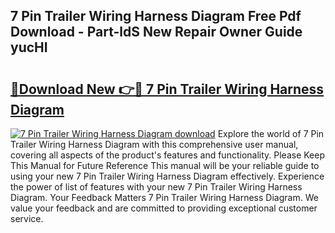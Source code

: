 ## 7 Pin Trailer Wiring Harness Diagram Free Pdf Download - Part-ldS New Repair Owner Guide yucHI

# <h2><a href="http://dfpvi0l.blite.top/?on=7+Pin+Trailer+Wiring+Harness+Diagram">🔗Download New 👉🔴 7 Pin Trailer Wiring Harness Diagram</a></h2>

[![7 Pin Trailer Wiring Harness Diagram download](https://i.imgur.com/lujVjoI.png)](http://dfpvi0l.blite.top/?on=7+Pin+Trailer+Wiring+Harness+Diagram)
Explore the world of 7 Pin Trailer Wiring Harness Diagram with this comprehensive user manual, covering all aspects of the product's features and functionality. Please Keep This Manual for Future Reference This manual will be your reliable guide to using your new 7 Pin Trailer Wiring Harness Diagram effectively. Experience the power of list of features with your new 7 Pin Trailer Wiring Harness Diagram. Your Feedback Matters 7 Pin Trailer Wiring Harness Diagram. We value your feedback and are committed to providing exceptional customer service.
